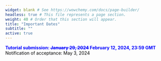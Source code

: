 ```yaml
---
widget: blank # See https://wowchemy.com/docs/page-builder/
headless: true # This file represents a page section.
weight: 40 # Order that this section will appear.
title: "Important Dates"
subtitle: ""
active: true
---
```

<span style=color:blue;font-weight:bold>Tutorial submission:  ~~January 29, 2024~~ February 12, 2024, 23:59 GMT</span>  
<span style=color:black>Notification of acceptance: May 3, 2024</span>  

